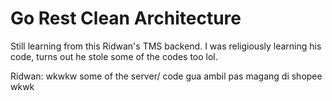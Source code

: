 # Go Rest Clean Architecture

Still learning from this Ridwan's TMS backend. I was religiously learning his code, turns out he stole some of the codes too lol.

Ridwan: wkwkw some of the server/ code gua ambil pas magang di shopee wkwk